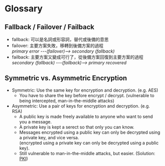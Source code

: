 # Glossary

## Fallback / Failover / Failback
- fallback: 可以是名詞或形容詞，替代或後備的意思
- failover: 主要方案失敗，移轉到後備方案的過程  
   *primary error   ---(failover)-->   secondary (fallback)*
- failback: 主要方案又變成可行了，從後備方案回復到主要方案的過程  
   *secondary (fallback)   ---(failback)-->   primary recovered*

## Symmetric vs. Asymmetric Encryption
- Symmetric: Use the same key for encryption and decryption. (e.g. AES)
   - You have to share the key before encrypt / decrypt. (vulnerable to being intercepted, man-in-the-middle attacks)
- Asymmetric: Use a pair of keys for encryption and decryption. (e.g. RSA)
   - A public key is made freely available to anyone who want to send you a message.
   - A private key is kept a serect so that only you can know.
   - Messages encrypted using a public key can only be decrypted using a private key, and vice versa.  
   (encrypted using a private key can only be decrypted using a public key).
   - Still vulnerable to man-in-the-middle attacks, but easier. (Solution: [PKI](https://en.wikipedia.org/wiki/Public_key_infrastructure))